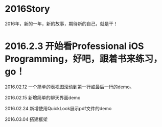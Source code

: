 # 2016Story
2016年，新的一年，新的故事，期待新的自己，就是干！

# 2016.2.3 开始看Professional iOS Programming，好吧，跟着书来练习，go！

2016.02.12 一个简单的表视图滚动到第一行或最后一行的demo。

2016.02.15 新增简单的聊天界面demo

2016.02.24 新增使用QuickLook展示pdf文件的demo

2016.03.04 搭建框架
